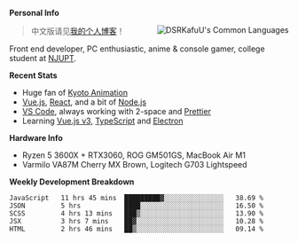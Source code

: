 
**Personal Info**

<img align="right" alt="DSRKafuU's Common Languages" src="https://github-readme-stats.vercel.app/api/top-langs/?username=dsrkafuu&hide_title=true&layout=compact&langs_count=8" />

> 中文版请见[我的个人博客](https://blog.dsrkafuu.su)！

Front end developer, PC enthusiastic, anime & console gamer, college student at [NJUPT](https://www.njupt.edu.cn).

**Recent Stats**

- Huge fan of [Kyoto Animation](https://www.kyotoanimation.co.jp)
- [Vue.js](https://vuejs.org), [React](https://reactjs.org), and a bit of [Node.js](https://nodejs.org)
- [VS Code](https://code.visualstudio.com), always working with 2-space and [Prettier](https://prettier.io)
- Learning [Vue.js v3](https://v3.vuejs.org), [TypeScript](https://www.typescriptlang.org) and [Electron](https://www.electronjs.org)

**Hardware Info**

- Ryzen 5 3600X + RTX3060, ROG GM501GS, MacBook Air M1
- Varmilo VA87M Cherry MX Brown, Logitech G703 Lightspeed

**Weekly Development Breakdown**

<!--START_SECTION:waka-->
```text
JavaScript   11 hrs 45 mins  █████████▓░░░░░░░░░░░░░░░   38.69 % 
JSON         5 hrs           ████░░░░░░░░░░░░░░░░░░░░░   16.50 % 
SCSS         4 hrs 13 mins   ███▒░░░░░░░░░░░░░░░░░░░░░   13.90 % 
JSX          3 hrs 7 mins    ██▓░░░░░░░░░░░░░░░░░░░░░░   10.28 % 
HTML         2 hrs 46 mins   ██▒░░░░░░░░░░░░░░░░░░░░░░   09.14 % 
```
<!--END_SECTION:waka-->
